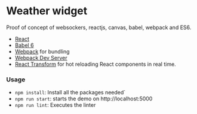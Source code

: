 # Weather widget

Proof of concept of websockers, reactjs, canvas, babel, webpack and ES6.

* [React](https://github.com/facebook/react)
* [Babel 6](http://babeljs.io)
* [Webpack](http://webpack.github.io) for bundling
* [Webpack Dev Server](http://webpack.github.io/docs/webpack-dev-server.html)
* [React Transform](https://github.com/gaearon/react-transform-hmr) for hot reloading React components in real time.


### Usage

* `npm install`: Install all the packages needed`
* `npm run start`: starts the demo on http://localhost:5000
* `npm run lint`: Executes the linter

